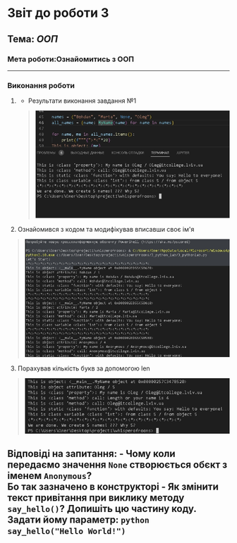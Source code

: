 # Звіт до роботи 3
## Тема: _ООП_
### Мета роботи:Ознайомитись з ООП ###
---
### Виконання роботи
1. - Результати виконання завдання №1
    >![alt text](https://github.com/m8l8thua/whisperofroons/raw/main/pictures/nameoleg.jpg "Завдання1")
2. Ознайомився з кодом та модифікував вписавши своє ім'я
>![alt text](https://github.com/m8l8thua/whisperofroons/raw/main/pictures/olegname2.jpg "Завдання2")
3. Порахував кількість букв за допомогою len
>![alt text](https://github.com/m8l8thua/whisperofroons/raw/main/pictures/lenlen.jpg "Завдання3")

 
 Відповіді на запитання:
        - Чому коли передаємо значення `None` створюється обєкт з іменем `Anonymous`?  
        Бо так зазначено в конструкторі
        - Як змінити текст привітання при виклику методу `say_hello()`? Допишіть цю частину коду.  
        Задати йому параметр:
        ```python
        say_hello("Hello World!")
        ```
---
>


